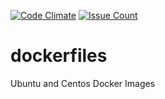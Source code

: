 [![Code Climate](https://codeclimate.com/github/ckr/dockerfiles/badges/gpa.svg)](https://codeclimate.com/github/ckr/dockerfiles)&nbsp;[![Issue Count](https://codeclimate.com/github/ckr/dockerfiles/badges/issue_count.svg)](https://codeclimate.com/github/ckr/dockerfiles)

# dockerfiles
Ubuntu and Centos Docker Images
